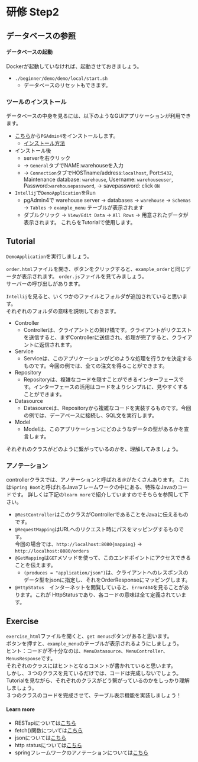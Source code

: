 # 研修 Step2　

## データベースの参照

#### データベースの起動

 Dockerが起動していなければ、起動させておきましょう。

- `./beginner/demo/demo/local/start.sh`
  - データベースのリセットもできます。

### ツールのインストール

データベースの中身を見るには、以下のようなGUIアプリケーションが利用できます。

- [こちら](https://www.pgadmin.org/download/)から`PGAdmin4`をインストールします。
  - [インストール方法](https://qiita.com/pyon_kiti_jp/items/01d6150e46bd66be29f0)
- インストール後
  - serverを右クリック
  - -> `General`タブでNAME:warehouseを入力
  - -> `Connection`タブでHOSTname/address:`localhost`, Port:`5432`, Maintenance database: `warehouse`, Username: `warehouseuser`, Password:`warehousepassword`, -> savepassword: click `ON`
- `Intellij`で`DemoApplication`をRun
  - pgAdmin4で warehouse server -> databases -> `warehouse` -> `Schemas` -> `Tables` -> `example_menu` テーブルが表示されます
  - ダブルクリック -> `View/Edit Data` -> `All Rows` -> 用意されたデータが表示されます。
  これらをTutorialで使用します。

## Tutorial

`DemoApplication`を実行しましょう。

`order.html`ファイルを開き、ボタンをクリックすると、`example_order`と同じデータが表示されます。
`order.js`ファイルを見てみましょう。  
サーバーの呼び出しがあります。

`Intellij`を見ると、いくつかのファイルとフォルダが追加されていると思います。  
それぞれのフォルダの意味を説明しておきます。

- Controller
  - Controllerは、クライアントとの架け橋です。クライアントがリクエストを送信すると、まずControllerに送信され、処理が完了すると、クライアントに返信されます。
- Service
  - Serviceは、このアプリケーションがどのような処理を行うかを決定するものです。今回の例では、全ての注文を得ることができます。
- Repository
  - Repositoryは、複雑なコードを隠すことができるインターフェースです。インターフェースの活用はコードをよりシンプルに、見やすくすることができます。
- Datasource
  - Datasourceは、Repositoryから複雑なコードを実装するものです。今回の例では、デーアベースに接続し、SQL文を実行します。
- Model
  - Modelは、このアプリケーションにどのようなデータの型があるかを宣言します。

それぞれのクラスがどのように繋がっているのかを、理解してみましょう。

### アノテーション

controllerクラスでは、アノテーションと呼ばれる`＠`がたくさんあります。
これは`Spring Boot`と呼ばれるJavaフレームワークの中にある、特殊なJavaのコードです。
詳しくは下記の`learn more`で紹介していますのでそちらを参照して下さい。

- `@RestController`はこのクラスがControllerであることをJavaに伝えるものです。
- `@RequestMapping`はURLへのリクエスト時にパスをマッピングするものです。  
今回の場合では、`http://localhost:8080{mapping}` -> `http://localhost:8080/orders`
- `@GetMapping`は`GET`メソッドを使って、このエンドポイントにアクセスできることを伝えます。
  - `(produces = "application/json")`は、クライアントへのレスポンスのデータ型をjsonに指定し、それをOrderResponseにマッピングします。
- `@HttpStatus`　インターネットを閲覧していると、`Error404`を見ることがあります。これが HttpStatusであり、各コードの意味は全て定義されています。

## Exercise

`exercise_html`ファイルを開くと、`get menus`ボタンがあると思います。  
ボタンを押すと、`example_menu`のテーブルが表示されるようにしましょう。  
ヒント：コードが不十分なのは、`MenuDatasource`、`MenuController`、`MenusResponse`です。  
それぞれのクラスにはヒントとなるコメントが書かれていると思います。  
しかし、３つのクラスを見ているだけでは、コードは完成しないでしょう。  
Tutorialを見ながら、それぞれのクラスがどう繋がっているのかをしっかり理解しましょう。  
３つのクラスのコードを完成させて、テーブル表示機能を実装しましょう！

#### Learn more

- RESTapiについては[こちら](https://tech.012grp.co.jp/entry/rest_api_basics)
- fetch()関数については[こちら](https://developer.mozilla.org/en-US/docs/Web/API/Fetch_API/Using_Fetch)
- jsonについては[こちら](https://cloudapi.kddi-web.com/magazine/json-javascript-object-notation)
- http statusについては[こちら](https://digital-marketing.jp/seo/http-status-code/)
- springフレームワークのアノテーションについては[こちら](https://camp.trainocate.co.jp/magazine/spring-annotation/)